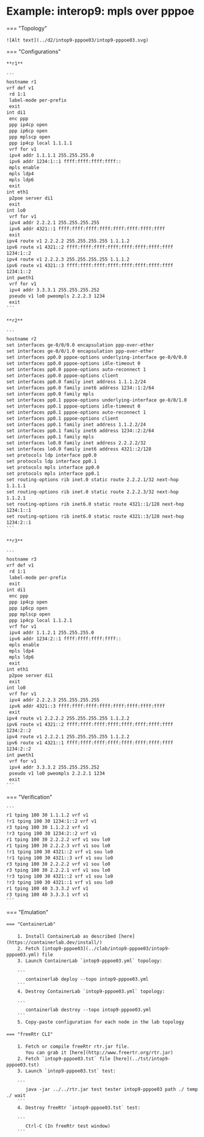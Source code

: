 # Example: interop9: mpls over pppoe

=== "Topology"

    ![Alt text](../d2/intop9-pppoe03/intop9-pppoe03.svg)

=== "Configurations"

    **r1**

    ```
    hostname r1
    vrf def v1
     rd 1:1
     label-mode per-prefix
     exit
    int di1
     enc ppp
     ppp ip4cp open
     ppp ip6cp open
     ppp mplscp open
     ppp ip4cp local 1.1.1.1
     vrf for v1
     ipv4 addr 1.1.1.1 255.255.255.0
     ipv6 addr 1234:1::1 ffff:ffff:ffff:ffff::
     mpls enable
     mpls ldp4
     mpls ldp6
     exit
    int eth1
     p2poe server di1
     exit
    int lo0
     vrf for v1
     ipv4 addr 2.2.2.1 255.255.255.255
     ipv6 addr 4321::1 ffff:ffff:ffff:ffff:ffff:ffff:ffff:ffff
     exit
    ipv4 route v1 2.2.2.2 255.255.255.255 1.1.1.2
    ipv6 route v1 4321::2 ffff:ffff:ffff:ffff:ffff:ffff:ffff:ffff 1234:1::2
    ipv4 route v1 2.2.2.3 255.255.255.255 1.1.1.2
    ipv6 route v1 4321::3 ffff:ffff:ffff:ffff:ffff:ffff:ffff:ffff 1234:1::2
    int pweth1
     vrf for v1
     ipv4 addr 3.3.3.1 255.255.255.252
     pseudo v1 lo0 pweompls 2.2.2.3 1234
     exit
    ```

    **r2**

    ```
    hostname r2
    set interfaces ge-0/0/0.0 encapsulation ppp-over-ether
    set interfaces ge-0/0/1.0 encapsulation ppp-over-ether
    set interfaces pp0.0 pppoe-options underlying-interface ge-0/0/0.0
    set interfaces pp0.0 pppoe-options idle-timeout 0
    set interfaces pp0.0 pppoe-options auto-reconnect 1
    set interfaces pp0.0 pppoe-options client
    set interfaces pp0.0 family inet address 1.1.1.2/24
    set interfaces pp0.0 family inet6 address 1234::1:2/64
    set interfaces pp0.0 family mpls
    set interfaces pp0.1 pppoe-options underlying-interface ge-0/0/1.0
    set interfaces pp0.1 pppoe-options idle-timeout 0
    set interfaces pp0.1 pppoe-options auto-reconnect 1
    set interfaces pp0.1 pppoe-options client
    set interfaces pp0.1 family inet address 1.1.2.2/24
    set interfaces pp0.1 family inet6 address 1234::2:2/64
    set interfaces pp0.1 family mpls
    set interfaces lo0.0 family inet address 2.2.2.2/32
    set interfaces lo0.0 family inet6 address 4321::2/128
    set protocols ldp interface pp0.0
    set protocols ldp interface pp0.1
    set protocols mpls interface pp0.0
    set protocols mpls interface pp0.1
    set routing-options rib inet.0 static route 2.2.2.1/32 next-hop 1.1.1.1
    set routing-options rib inet.0 static route 2.2.2.3/32 next-hop 1.1.2.1
    set routing-options rib inet6.0 static route 4321::1/128 next-hop 1234:1::1
    set routing-options rib inet6.0 static route 4321::3/128 next-hop 1234:2::1
    ```

    **r3**

    ```
    hostname r3
    vrf def v1
     rd 1:1
     label-mode per-prefix
     exit
    int di1
     enc ppp
     ppp ip4cp open
     ppp ip6cp open
     ppp mplscp open
     ppp ip4cp local 1.1.2.1
     vrf for v1
     ipv4 addr 1.1.2.1 255.255.255.0
     ipv6 addr 1234:2::1 ffff:ffff:ffff:ffff::
     mpls enable
     mpls ldp4
     mpls ldp6
     exit
    int eth1
     p2poe server di1
     exit
    int lo0
     vrf for v1
     ipv4 addr 2.2.2.3 255.255.255.255
     ipv6 addr 4321::3 ffff:ffff:ffff:ffff:ffff:ffff:ffff:ffff
     exit
    ipv4 route v1 2.2.2.2 255.255.255.255 1.1.2.2
    ipv6 route v1 4321::2 ffff:ffff:ffff:ffff:ffff:ffff:ffff:ffff 1234:2::2
    ipv4 route v1 2.2.2.1 255.255.255.255 1.1.2.2
    ipv6 route v1 4321::1 ffff:ffff:ffff:ffff:ffff:ffff:ffff:ffff 1234:2::2
    int pweth1
     vrf for v1
     ipv4 addr 3.3.3.2 255.255.255.252
     pseudo v1 lo0 pweompls 2.2.2.1 1234
     exit
    ```

=== "Verification"

    ```
    r1 tping 100 30 1.1.1.2 vrf v1
    !r1 tping 100 30 1234:1::2 vrf v1
    r3 tping 100 30 1.1.2.2 vrf v1
    !r3 tping 100 30 1234:2::2 vrf v1
    r1 tping 100 30 2.2.2.2 vrf v1 sou lo0
    r1 tping 100 30 2.2.2.3 vrf v1 sou lo0
    !r1 tping 100 30 4321::2 vrf v1 sou lo0
    !r1 tping 100 30 4321::3 vrf v1 sou lo0
    r3 tping 100 30 2.2.2.2 vrf v1 sou lo0
    r3 tping 100 30 2.2.2.1 vrf v1 sou lo0
    !r3 tping 100 30 4321::2 vrf v1 sou lo0
    !r3 tping 100 30 4321::1 vrf v1 sou lo0
    r1 tping 100 40 3.3.3.2 vrf v1
    r3 tping 100 40 3.3.3.1 vrf v1
    ```

=== "Emulation"

    === "ContainerLab"

        1. Install ContainerLab as described [here](https://containerlab.dev/install/)  
        2. Fetch [intop9-pppoe03](../clab/intop9-pppoe03/intop9-pppoe03.yml) file  
        3. Launch ContainerLab `intop9-pppoe03.yml` topology:  

        ```
           containerlab deploy --topo intop9-pppoe03.yml  
        ```
        4. Destroy ContainerLab `intop9-pppoe03.yml` topology:  

        ```
           containerlab destroy --topo intop9-pppoe03.yml  
        ```
        5. Copy-paste configuration for each node in the lab topology

    === "freeRtr CLI"

        1. Fetch or compile freeRtr rtr.jar file.  
           You can grab it [here](http://www.freertr.org/rtr.jar)  
        2. Fetch `intop9-pppoe03.tst` file [here](../tst/intop9-pppoe03.tst)  
        3. Launch `intop9-pppoe03.tst` test:  

        ```
           java -jar ../../rtr.jar test tester intop9-pppoe03 path ./ temp ./ wait
        ```
        4. Destroy freeRtr `intop9-pppoe03.tst` test:  

        ```
           Ctrl-C (In freeRtr test window)
        ```

